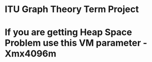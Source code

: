 # ITU Graph Theory Term Project
# If you are getting Heap Space Problem use this VM parameter -Xmx4096m
